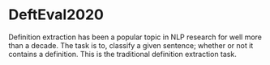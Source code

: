 # DeftEval2020
Definition extraction has been a popular topic in NLP research for well more than a decade. The task is to, classify a given sentence; whether or not it contains a definition. This is the traditional definition extraction task.
